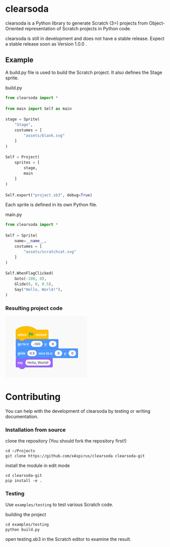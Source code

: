 # clearsoda

clearsoda is a Python library to generate Scratch (3>) projects from
Object-Oriented representation of Scratch projects in Python code.

clearsoda is still in development and does not have a stable release. Expect a
stable release soon as Version 1.0.0 .

## Example

A build.py file is used to build the Scratch project. It also defines the Stage
sprite.

build.py
```py
from clearsoda import *

from main import Self as main

stage = Sprite(
    "Stage",
    costumes = [
        "assets/blank.svg"
    ]
)

Self = Project(
    sprites = [
        stage,
        main
    ]
)

Self.export("project.sb3", debug=True)
```

Each sprite is defined in its own Python file.

main.py
```py
from clearsoda import *

Self = Sprite(
    name=__name__,
    costumes = [
        "assets/scratchcat.svg"
    ]
)

Self.WhenFlagClicked(
    Goto(-100, 0),
    Glide(0, 0, 0.5),
    Say("Hello, World!"),
)
```

### Resulting project code
![e](docs/assets/example-in-blocks.png)


# Contributing

You can help with the development of clearsoda by testing or writing documentation.

### Installation from source

clone the repository (You should fork the repository first!)
```
cd ~/Projects
git clone https://github.com/xAspirus/clearsoda clearsoda-git
```

install the module in edit mode
```
cd clearsoda-git
pip install -e .
```

### Testing

Use `examples/testing` to test various Scratch code.

building the project
```
cd examples/testing
python build.py
```

open testing.sb3 in the Scratch editor to examine the result.
